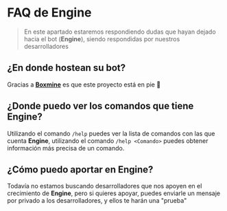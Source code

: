 # FAQ de Engine

> En este apartado estaremos respondiendo dudas que hayan dejado hacia el bot (**Engine**), siendo respondidas por nuestros desarrolladores

## ¿En donde hostean su bot?

Gracias a **[Boxmine](https://boxmineworld.com)** es que este proyecto está en pie 💖

## ¿Donde puedo ver los comandos que tiene Engine?

Utilizando el comando `/help` puedes ver la lista de comandos con las que cuenta **Engine**, utilizando el comando `/help <Comando>` puedes obtener información más precisa de un comando.

## ¿Cómo puedo aportar en Engine?

Todavía no estamos buscando desarrolladores que nos apoyen en el crecimiento de **Engine**, pero si quieres apoyar, puedes enviarle un mensaje por privado a los desarrolladores, y ellos te harán una "prueba"